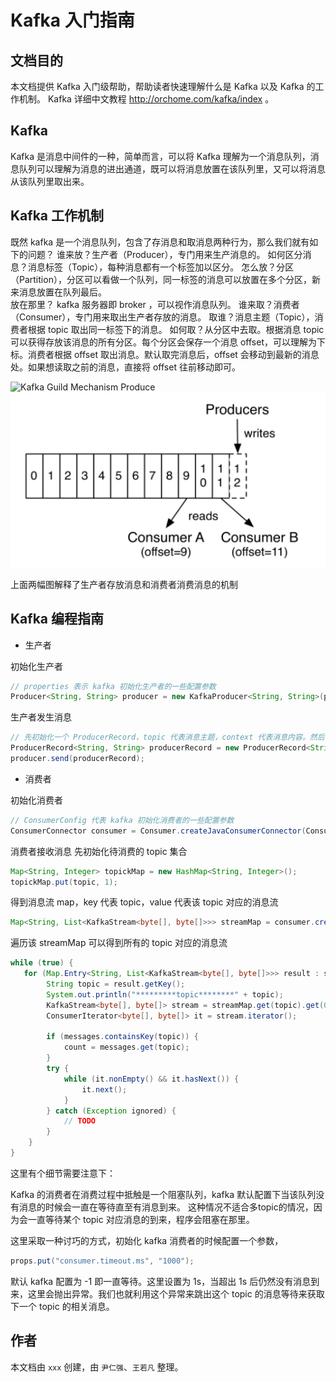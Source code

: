 # Kafka 入门指南

## 文档目的

本文档提供 Kafka 入门级帮助，帮助读者快速理解什么是 Kafka 以及 Kafka 的工作机制。
Kafka 详细中文教程 http://orchome.com/kafka/index 。


## Kafka

Kafka 是消息中间件的一种，简单而言，可以将 Kafka 理解为一个消息队列，消息队列可以理解为消息的进出通道，既可以将消息放置在该队列里，又可以将消息从该队列里取出来。


## Kafka 工作机制

既然 kafka 是一个消息队列，包含了存消息和取消息两种行为，那么我们就有如下的问题？ 
谁来放？生产者（Producer），专门用来生产消息的。
如何区分消息？消息标签（Topic），每种消息都有一个标签加以区分。 
怎么放？分区（Partition），分区可以看做一个队列，同一标签的消息可以放置在多个分区，新来消息放置在队列最后。  
放在那里？ kafka 服务器即 broker ，可以视作消息队列。
谁来取？消费者（Consumer），专门用来取出生产者存放的消息。
取谁？消息主题（Topic），消费者根据 topic 取出同一标签下的消息。 
如何取？从分区中去取。根据消息 topic 可以获得存放该消息的所有分区。每个分区会保存一个消息 offset，可以理解为下标。消费者根据 offset 取出消息。默认取完消息后，offset 会移动到最新的消息处。如果想读取之前的消息，直接将 offset 往前移动即可。

![Kafka Guild Mechanism Produce](./img/kafka-guild-mechanism-produce.png)
![Kafka Guild Mechanism Consume](./img/kafka-guild-mechanism-consume.png)

上面两幅图解释了生产者存放消息和消费者消费消息的机制


## Kafka 编程指南

* 生产者

初始化生产者

```java
// properties 表示 kafka 初始化生产者的一些配置参数
Producer<String, String> producer = new KafkaProducer<String, String>(properties);
```

生产者发生消息

```java
// 先初始化一个 ProducerRecord，topic 代表消息主题，context 代表消息内容。然后调用 send 函数进行发送。
ProducerRecord<String, String> producerRecord = new ProducerRecord<String, String>(topic, context);
producer.send(producerRecord);
```

* 消费者

初始化消费者

```java
// ConsumerConfig 代表 kafka 初始化消费者的一些配置参数
ConsumerConnector consumer = Consumer.createJavaConsumerConnector(ConsumerConfig);
```

消费者接收消息
先初始化待消费的 topic 集合

```java
Map<String, Integer> topickMap = new HashMap<String, Integer>();
topickMap.put(topic, 1);
```

得到消息流 map，key 代表 topic，value 代表该 topic 对应的消息流

```java
Map<String, List<KafkaStream<byte[], byte[]>>> streamMap = consumer.createMessageStreams(topickMap);
```

遍历该 streamMap 可以得到所有的 topic 对应的消息流

```java
while (true) {
   for (Map.Entry<String, List<KafkaStream<byte[], byte[]>>> result : streamMap.entrySet()) {
        String topic = result.getKey();
        System.out.println("*********topic********" + topic);
        KafkaStream<byte[], byte[]> stream = streamMap.get(topic).get(0);
        ConsumerIterator<byte[], byte[]> it = stream.iterator();

        if (messages.containsKey(topic)) {
            count = messages.get(topic);
        }
        try {
            while (it.nonEmpty() && it.hasNext()) {
                it.next();
            }
        } catch (Exception ignored) {
            // TODO
        }
    }
}
```

这里有个细节需要注意下：

Kafka 的消费者在消费过程中抵触是一个阻塞队列，kafka 默认配置下当该队列没有消息的时候会一直在等待直至有消息到来。 这种情况不适合多topic的情况，因为会一直等待某个 topic 对应消息的到来，程序会阻塞在那里。

这里采取一种讨巧的方式，初始化 kafka 消费者的时候配置一个参数，

```java
props.put("consumer.timeout.ms", "1000");
```

默认 kafka 配置为 -1 即一直等待。这里设置为 1s，当超出 1s 后仍然没有消息到来，这里会抛出异常。我们也就利用这个异常来跳出这个 topic 的消息等待来获取下一个 topic 的相关消息。

## 作者

本文档由 `xxx` 创建，由 `尹仁强`、`王若凡` 整理。

